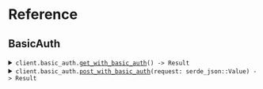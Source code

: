 # Reference
## BasicAuth
<details><summary><code>client.basic_auth.<a href="/src/api/resources/basic_auth/client.rs">get_with_basic_auth</a>() -> Result<bool, ApiError></code></summary>
<dl>
<dd>

#### 📝 Description

<dl>
<dd>

<dl>
<dd>

GET request with basic auth scheme
</dd>
</dl>
</dd>
</dl>

#### 🔌 Usage

<dl>
<dd>

<dl>
<dd>

```rust
use seed_basic_auth_environment_variables::prelude::*;

#[tokio::main]
async fn main() {
    let config = ClientConfig {
        username: Some("<username>".to_string()),
        password: Some("<password>".to_string()),
        ..Default::default()
    };
    let client = BasicAuthEnvironmentVariablesClient::new(config).expect("Failed to build client");
    client.basic_auth.get_with_basic_auth(None).await;
}
```
</dd>
</dl>
</dd>
</dl>


</dd>
</dl>
</details>

<details><summary><code>client.basic_auth.<a href="/src/api/resources/basic_auth/client.rs">post_with_basic_auth</a>(request: serde_json::Value) -> Result<bool, ApiError></code></summary>
<dl>
<dd>

#### 📝 Description

<dl>
<dd>

<dl>
<dd>

POST request with basic auth scheme
</dd>
</dl>
</dd>
</dl>

#### 🔌 Usage

<dl>
<dd>

<dl>
<dd>

```rust
use seed_basic_auth_environment_variables::prelude::*;
use std::collections::HashMap;

#[tokio::main]
async fn main() {
    let config = ClientConfig {
        username: Some("<username>".to_string()),
        password: Some("<password>".to_string()),
        ..Default::default()
    };
    let client = BasicAuthEnvironmentVariablesClient::new(config).expect("Failed to build client");
    client
        .basic_auth
        .post_with_basic_auth(&serde_json::json!({"key":"value"}), None)
        .await;
}
```
</dd>
</dl>
</dd>
</dl>


</dd>
</dl>
</details>
